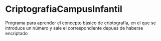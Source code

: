 # CriptografiaCampusInfantil
Programa para aprender el concepto básico de criptografía, en el que se introduce un número y sale el correspondiente depues de haberse encriptado
